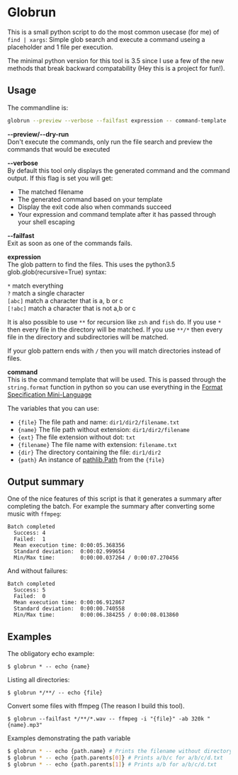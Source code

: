 # Globrun

This is a small python script to do the most common usecase (for me) of `find | xargs`: Simple glob search and execute
a command useing a placeholder and 1 file per execution.

The minimal python version for this tool is 3.5 since I use a few of the new methods that
break backward compatability (Hey this is a project for fun!).

## Usage

The commandline is:

```bash
globrun --preview --verbose --failfast expression -- command-template
```

**--preview/--dry-run**  
Don't execute the commands, only run the file search and preview the commands that would be executed

**--verbose**  
By default this tool only displays the generated command and the command output. If this flag is set you will get:

- The matched filename
- The generated command based on your template
- Display the exit code also when commands succeed
- Your expression and command template after it has passed through your shell escaping

**--failfast**  
Exit as soon as one of the commands fails.

**expression**  
The glob pattern to find the files. This uses the python3.5 glob.glob(recursive=True) syntax:

`*` match everything  
`?` match a single character  
`[abc]` match a character that is a, b or c  
`[!abc]` match a character that is not a,b or c

It is also possible to use `**` for recursion like `zsh` and `fish` do. If you use `*` then every file in the directory
will be matched. If you use `**/*` then every file in the directory and subdirectories will be matched.

If your glob pattern ends with `/` then you will match directories instead of files.

**command**  
This is the command template that will be used. This is passed through the `string.format` function in python so you can use
everything in the [Format Specification Mini-Language](https://docs.python.org/3.5/library/string.html#format-specification-mini-language)

The variables that you can use:

- `{file}` The file path and name: `dir1/dir2/filename.txt`
- `{name}` The file path without extension: `dir1/dir2/filename`
- `{ext}` The file extension without dot: `txt`
- `{filename}` The file name with extension: `filename.txt`
- `{dir}` The directory containing the file: `dir1/dir2`
- `{path}` An instance of [pathlib.Path](https://docs.python.org/3/library/pathlib.html) from the `{file}`

## Output summary

One of the nice features of this script is that it generates a summary after completing the batch. For example the summary after converting
some music with `ffmpeg`:

```
Batch completed
  Success: 4
  Failed:  1
  Mean execution time: 0:00:05.368356
  Standard deviation:  0:00:02.999654
  Min/Max time:        0:00:00.037264 / 0:00:07.270456
```

And without failures:

```
Batch completed
  Success: 5
  Failed:  0
  Mean execution time: 0:00:06.912867
  Standard deviation:  0:00:00.740558
  Min/Max time:        0:00:06.384255 / 0:00:08.013860
```

## Examples

The obligatory echo example:

```
$ globrun * -- echo {name}
```

Listing all directories:

```
$ globrun */**/ -- echo {file}
```

Convert some files with ffmpeg (The reason I build this tool).

```
$ globrun --failfast */**/*.wav -- ffmpeg -i "{file}" -ab 320k "{name}.mp3"
```

Examples demonstrating the path variable

```bash
$ globrun * -- echo {path.name} # Prints the filename without directory
$ globrun * -- echo {path.parents[0]} # Prints a/b/c for a/b/c/d.txt
$ globrun * -- echo {path.parents[1]} # Prints a/b for a/b/c/d.txt
```